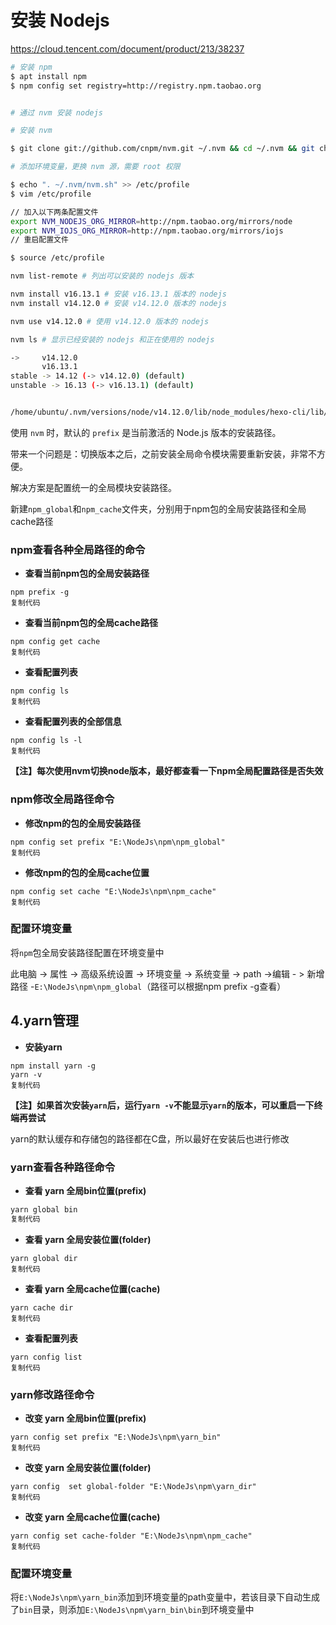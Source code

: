 # 安装 Nodejs

https://cloud.tencent.com/document/product/213/38237

```bash
# 安装 npm
$ apt install npm
$ npm config set registry=http://registry.npm.taobao.org


# 通过 nvm 安装 nodejs

# 安装 nvm

$ git clone git://github.com/cnpm/nvm.git ~/.nvm && cd ~/.nvm && git checkout `git describe --abbrev=0 --tags`

# 添加环境变量，更换 nvm 源，需要 root 权限

$ echo ". ~/.nvm/nvm.sh" >> /etc/profile
$ vim /etc/profile 

// 加入以下两条配置文件
export NVM_NODEJS_ORG_MIRROR=http://npm.taobao.org/mirrors/node
export NVM_IOJS_ORG_MIRROR=http://npm.taobao.org/mirrors/iojs
// 重启配置文件

$ source /etc/profile

nvm list-remote # 列出可以安装的 nodejs 版本

nvm install v16.13.1 # 安装 v16.13.1 版本的 nodejs
nvm install v14.12.0 # 安装 v14.12.0 版本的 nodejs

nvm use v14.12.0 # 使用 v14.12.0 版本的 nodejs

nvm ls # 显示已经安装的 nodejs 和正在使用的 nodejs

->     v14.12.0
       v16.13.1
stable -> 14.12 (-> v14.12.0) (default)
unstable -> 16.13 (-> v16.13.1) (default)


/home/ubuntu/.nvm/versions/node/v14.12.0/lib/node_modules/hexo-cli/lib/console


```

使用 `nvm` 时，默认的 `prefix` 是当前激活的 Node.js 版本的安装路径。

带来一个问题是：切换版本之后，之前安装全局命令模块需要重新安装，非常不方便。

解决方案是配置统一的全局模块安装路径。

新建`npm_global`和`npm_cache`文件夹，分别用于npm包的全局安装路径和全局cache路径

### npm查看各种全局路径的命令

- **查看当前npm包的全局安装路径**

```shell
npm prefix -g 
复制代码
```

- **查看当前npm包的全局cache路径**

```shell
npm config get cache
复制代码
```

- **查看配置列表**

```shell
npm config ls
复制代码
```

- **查看配置列表的全部信息**

```shell
npm config ls -l
复制代码
```

**【注】每次使用nvm切换node版本，最好都查看一下npm全局配置路径是否失效**

### npm修改全局路径命令

- **修改npm的包的全局安装路径**

```shell
npm config set prefix "E:\NodeJs\npm\npm_global"
复制代码
```

- **修改npm的包的全局cache位置**

```shell
npm config set cache "E:\NodeJs\npm\npm_cache"
复制代码
```

### 配置环境变量

将`npm`包全局安装路径配置在环境变量中

此电脑 -> 属性 -> 高级系统设置 -> 环境变量 -> 系统变量 -> path ->编辑 - > 新增路径 -`E:\NodeJs\npm\npm_global`（路径可以根据npm prefix -g查看）

## 4.yarn管理

- **安装yarn**

```shell
npm install yarn -g
yarn -v
复制代码
```

**【注】如果首次安装`yarn`后，运行`yarn -v`不能显示`yarn`的版本，可以重启一下终端再尝试**

yarn的默认缓存和存储包的路径都在C盘，所以最好在安装后也进行修改

### yarn查看各种路径命令

- **查看 yarn 全局bin位置(prefix)**

```bash
yarn global bin
复制代码
```

- **查看 yarn 全局安装位置(folder)**

```shell
yarn global dir
复制代码
```

- **查看 yarn 全局cache位置(cache)**

```shell
yarn cache dir
复制代码
```

- **查看配置列表**

```shell
yarn config list
复制代码
```

### yarn修改路径命令

- **改变 yarn 全局bin位置(prefix)**

```shell
yarn config set prefix "E:\NodeJs\npm\yarn_bin"
复制代码
```

- **改变 yarn 全局安装位置(folder)**

```shell
yarn config  set global-folder "E:\NodeJs\npm\yarn_dir"
复制代码
```

- **改变 yarn 全局cache位置(cache)**

```shell
yarn config set cache-folder "E:\NodeJs\npm\npm_cache"
复制代码
```

### 配置环境变量

将`E:\NodeJs\npm\yarn_bin`添加到环境变量的path变量中，若该目录下自动生成了`bin`目录，则添加`E:\NodeJs\npm\yarn_bin\bin`到环境变量中

